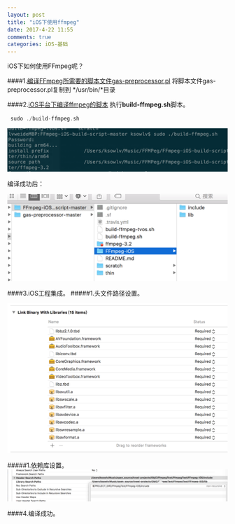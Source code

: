 ```yaml
---
layout: post
title: "iOS下使用ffmpeg"
date: 2017-4-22 11:55
comments: true
categories: iOS-基础 
---
```


iOS下如何使用FFmpeg呢？

<!--more-->

####1.[编译FFmpeg所需要的脚本文件gas-preprocessor.pl](https://github.com/mansr/gas-preprocessor) 
将脚本文件gas-preprocessor.pl复制到 */usr/bin/*目录

####2.[iOS平台下编译ffmpeg的脚本](https://github.com/kewlbear/FFmpeg-iOS-build-script)
执行**build-ffmpeg.sh**脚本。

```objective-c
 sudo ./build-ffmpeg.sh

```

![image](/images/post/2017-4-22-iOS-xia-shi-yong-ffmpeg/buildscript.png) 

编译成功后：

![image](/images/post/2017-4-22-iOS-xia-shi-yong-ffmpeg/buildscriptresult.png) 


####3.iOS工程集成。
#####1.头文件路径设置。

![image](/images/post/2017-4-22-iOS-xia-shi-yong-ffmpeg/libs.png) 

#####1.依赖库设置。
![image](/images/post/2017-4-22-iOS-xia-shi-yong-ffmpeg/pathsetting.png) 

####4.编译成功。